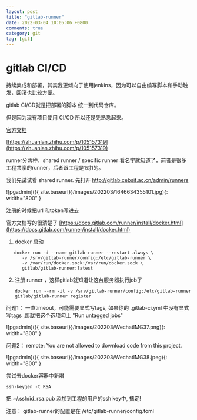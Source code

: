 ```yaml
---
layout: post
title: "gitlab-runner"
date: 2022-03-04 10:05:06 +0800
comments: true
category: git
tag: [git]
---
```




#  gitlab CI/CD

持续集成和部署，其实我更倾向于使用jenkins，因为可以自由编写脚本和手动触发，回滚也比较方便。



gitlab CI/CD就是把部署的脚本 统一到代码仓库。



但是因为现有项目使用 CI/CD 所以还是先熟悉起来。

[官方文档](https://docs.gitlab.com/ee/ci/)





[https://zhuanlan.zhihu.com/p/105157319](https://zhuanlan.zhihu.com/p/105157319)



runner分两种，shared runner / specific runner 看名字就知道了，前者是很多工程共享的runner，后者跟工程是1对1的。



我们先试试看 shared runner. 先打开 http://gitlab.cebsit.ac.cn/admin/runners 

![pgadmin]({{ site.baseurl}}/images/202203/1646634355101.jpg){: width="800" }



注册的时候把url 和token写进去 



官方文档写的很清楚了 [https://docs.gitlab.com/runner/install/docker.html](https://docs.gitlab.com/runner/install/docker.html)

1. docker 启动
  ```
     docker run -d --name gitlab-runner --restart always \
        -v /srv/gitlab-runner/config:/etc/gitlab-runner \
        -v /var/run/docker.sock:/var/run/docker.sock \
        gitlab/gitlab-runner:latest
  ```

2. 注册 runner ，这样gitlab就知道让这台服务器执行job了

   ```
   docker run --rm -it -v /srv/gitlab-runner/config:/etc/gitlab-runner gitlab/gitlab-runner register
   ```

问题1： 一直timeout，可能需要显式写tags, 如果你的 .gitlab-ci.yml 中没有显式写tags ,那就把这个选项勾上 "Run untagged jobs"

![pgadmin]({{ site.baseurl}}/images/202203/WechatIMG37.png){: width="800" }

问题2： remote: You are not allowed to download code from this project.

![pgadmin]({{ site.baseurl}}/images/202203/WechatIMG38.jpeg){: width="800" }

尝试去docker容器中新增
```
ssh-keygen -t RSA
```
把 ~/.ssh/id_rsa.pub 添加到工程的用户的ssh key中,  搞定!



注意： gitlab-runner的配置是在 /etc/gitlab-runner/config.toml